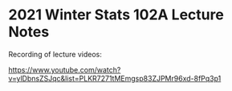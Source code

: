 # 2021 Winter Stats 102A Lecture Notes

Recording of lecture videos:

https://www.youtube.com/watch?v=ylDbnsZSJqc&list=PLKR7271tMEmgsp83ZJPMr96xd-8fPq3p1
